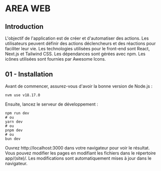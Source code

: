 # AREA WEB

## Introduction
L'objectif de l'application est de créer et d'automatiser des actions. Les utilisateurs peuvent définir des actions déclencheurs et des réactions pour faciliter leur vie. Les technologies utilisées pour le front-end sont React, Next.js et Tailwind CSS. Les dépendances sont gérées avec npm. Les icônes utilisées sont fournies par Awesome Icons.

## 01 - Installation
Avant de commencer, assurez-vous d'avoir la bonne version de Node.js :
```
nvm use v18.17.0
```

Ensuite, lancez le serveur de développement :
```
npm run dev
# ou
yarn dev
# ou
pnpm dev
# ou
bun dev
```

Ouvrez http://localhost:3000 dans votre navigateur pour voir le résultat. Vous pouvez modifier les pages en modifiant les fichiers dans le répertoire app/(site)/. Les modifications sont automatiquement mises à jour dans le navigateur.